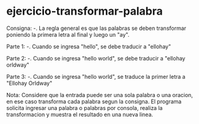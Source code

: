 # ejercicio-transformar-palabra

Consigna:
-. La regla general es que las palabras se deben transformar poniendo la primera letra al final y luego un "ay".

Parte 1:
-. Cuando se ingresa "hello", se debe traducir a "ellohay"

Parte 2:
-. Cuando se ingresa "hello world", se debe traducir a "ellohay orldway"

Parte 3:
-. Cuando se ingresa "hello world", se traduce la primer letra a "Ellohay Orldway"

Nota:
  Considere que la entrada puede ser una sola palabra o una oracion, en ese caso transforma cada palabra segun la consigna.
  El programa solicita ingresar una palabra o palabras por consola, realiza la transformacion y muestra el resultado en una nueva linea.
